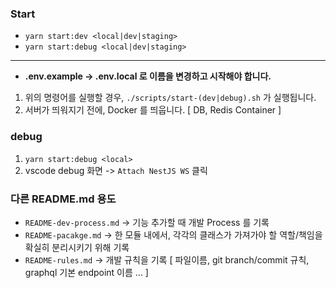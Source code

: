 ### Start

- `yarn start:dev <local|dev|staging>`
- `yarn start:debug <local|dev|staging>`

---

- **.env.example -> .env.local 로 이름을 변경하고 시작해야 합니다.**

1. 위의 명령어를 실행할 경우, `./scripts/start-(dev|debug).sh` 가 실행됩니다.
2. 서버가 띄워지기 전에, Docker 를 띄웁니다. [ DB, Redis Container ]

### debug

1. `yarn start:debug <local>`
2. vscode debug 화면 -> `Attach NestJS WS` 클릭

### 다른 README.md 용도

- `README-dev-process.md` -> 기능 추가할 때 개발 Process 를 기록
- `README-pacakge.md` -> 한 모듈 내에서, 각각의 클래스가 가져가야 할 역할/책임을 확실히 분리시키기 위해 기록
- `README-rules.md` -> 개발 규칙을 기록 [ 파일이름, git branch/commit 규칙, graphql 기본 endpoint 이름 ... ]
